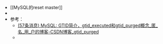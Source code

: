 - [[MySQL的reset master]]
-
- 参考：
	- [(57条消息) MySQL: GTID简介，gtid_executed和gtid_purged概念_匿_名_用_户的博客-CSDN博客_gtid_purged](https://blog.csdn.net/qingsong3333/article/details/120638849)
	-